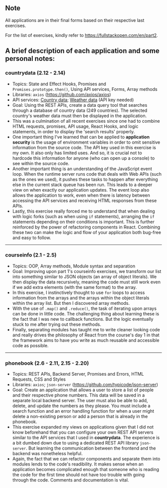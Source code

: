 ## Note

All applications are in their final forms based on their respective last exercises.

For the list of exercises, kindly refer to https://fullstackopen.com/en/part2.

## A brief description of each application and some personal notes:

### countrydata (2.12 - 2.14)

* Topics: State and Effect Hooks, Promises and `Promises.prototype.then()`, Using API services, Forms, Array methods
* Libraries: `axios` (https://github.com/axios/axios)
* API services: [Country data](https://restcountries.com/); [Weather data](https://weatherstack.com/) (API key needed)
* Goal: Using the REST APIs, create a data query tool that searches through a database of country data (249 countries). The selected country's weather data must then be displayed in the application.
* This was a culmination of all recent exercises since one had to combine HTML requests, promises, API usage, React Hooks, and logic statements, in order to display the 'search results' properly.
* One important thing I've learned that can be applied to **application security** is the usage of environment variables in order to omit sensitive information from the source code. The API key used in this exercise is my own. It also only has limited uses. And so, it is crucial not to hardcode this information for anyone (who can open up a console) to see within the source code. 
* Another important thing is an understanding of the JavaScript event loop. When the runtime server runs code that deals with Web APIs (such as the ones we used), it pushes these tasks to happen after everything else in the current stack queue has been run. This leads to a deeper view on when exactly our application updates. The event loop also allows the application to work, even when there is latency between accessing the API services and receiving HTML responses from these APIs.
* Lastly, this exercise really forced me to understand that when dealing with logic forks (such as when using `if` statements), arranging the `if` statements depending on their conditions is important. This is further reinforced by the power of refactoring components in React. Combining these two can make the logic and flow of your application both bug-free and easy to follow.

***

### courseinfo (2.1 - 2.5)

* Topics: OOP, Array methods, Module syntax and separation
* Goal: Improving upon part 1's courseinfo exercises, we transform our list into something similar to JSON objects (an array of object literals). We then display the data recursively, meaning the code must still work even if we add extra elements (with the same format) to the array.
* In this exercise, I instinctively thought to use `for` loops to access information from the arrays and the arrays within the object literals within the array list. But then I discovered array methods. 
* With the use of `.map()` and `.reduce()`, the task of iterating upon arrays can be done in little code. The challenging thing about learning these is the fact that I was new to callback functions. But the logic eventually stuck to me after trying out these methods. 
* Finally, separating modules has taught me to write cleaner looking code and really drives the philosophy of React from the course's day 1 in that the framework aims to have you write as much reusable and accessible code as possible. 

*** 

### phonebook (2.6 - 2.11, 2.15 - 2.20)

* Topics: REST APIs, Backend Server, Promises and Errors, HTML Requests, CSS and Styles
* Libraries: `axios`; `json-server` (https://github.com/typicode/json-server)
* Goal: Create an application that allows a user to store a list of people and their respective phone numbers. This data will be saved in a separate local backend server. The user must also be able to add, delete, and update the numbers as they please. You must include a search function and an error handling function for when a user might delete a non-existing person or add a person that is already in the phonebook. 
* This exercise expanded my views on applications given that I did not know beforehand that you can configure your own REST API servers similar to the API services that I used in **countrydata**. The experience is a bit dumbed down due to using a dedicated REST API library `json-server`. But learning the communication between the frontend and the backend was nonetheless helpful.
* Again, the fact that we can refactor components and separate them into modules lends to the code's readibility. It makes sense when an application becomes complicated enough that someone who is reading the code for the first time should not have too trouble with going through the code. Comments and documentation is vital.
